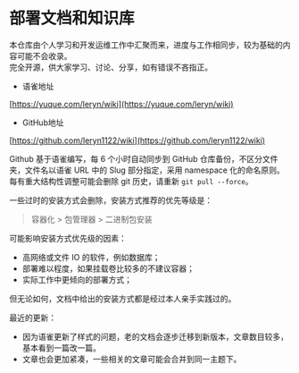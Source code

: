 <a name="xSktw"></a>
# 部署文档和知识库

本仓库由个人学习和开发运维工作中汇聚而来，进度与工作相同步，较为基础的内容可能不会收录。<br />完全开源，供大家学习、讨论、分享，如有错误不吝指正。

- 语雀地址

[https://yuque.com/leryn/wiki](https://yuque.com/leryn/wiki)

- GitHub地址

[https://github.com/leryn1122/wiki](https://github.com/leryn1122/wiki)

Github 基于语雀编写，每 6 个小时自动同步到 GitHub 仓库备份，不区分文件夹，文件名以语雀 URL 中的 Slug 部分指定，采用 namespace 化的命名原则。每有重大结构性调整可能会删除 git 历史，请重新 `git pull --force`。

一些过时的安装方式会删除，安装方式推荐的优先等级是：
> 容器化 > 包管理器 >  二进制包安装

可能影响安装方式优先级的因素：

- 高网络或文件 IO 的软件，例如数据库；
- 部署难以程度，如果挂载卷比较多的不建议容器；
- 实际工作中更倾向的部署方式；

但无论如何，文档中给出的安装方式都是经过本人亲手实践过的。

最近的更新：

- 因为语雀更新了样式的问题，老的文档会逐步迁移到新版本，文章数目较多，基本看到一篇改一篇。
- 文章也会更加紧凑，一些相关的文章可能会合并到同一主题下。
